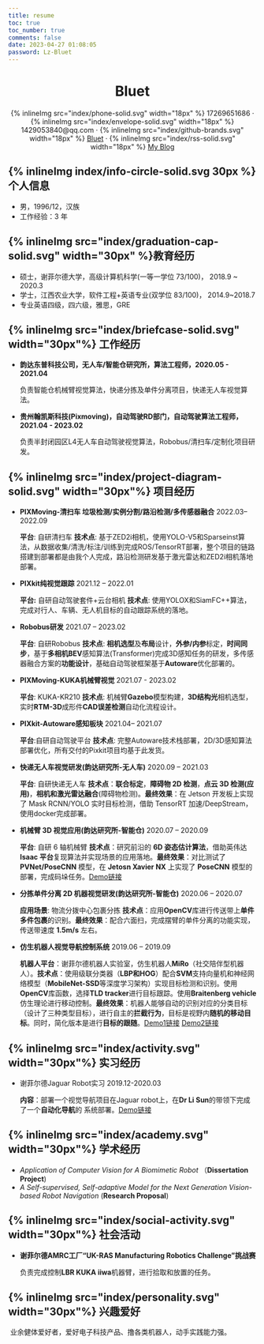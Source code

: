 ```yaml
---
title: resume
toc: true
toc_number: true
comments: false
date: 2023-04-27 01:08:05
password: Lz-Bluet
---
```


 <center>
     <h1>Bluet</h1>
     <div>
         <span>
             {% inlineImg src="index/phone-solid.svg" width="18px" %}
             17269651686
         </span>
         ·
         <span>
             {% inlineImg src="index/envelope-solid.svg" width="18px" %}
             1429053840@qq.com
         </span>
         ·
         <span>
             {% inlineImg src="index/github-brands.svg" width="18px" %}
             <a href="https://github.com/Bluet1997">Bluet</a>
         </span>
         ·
         <span>
             {% inlineImg src="index/rss-solid.svg" width="18px" %}
             <a href="https://bluenote.top">My Blog</a>
         </span>
     </div>
 </center>



 ## {% inlineImg index/info-circle-solid.svg 30px %} 个人信息 

 - 男，1996/12，汉族
 - 工作经验：3 年

## {% inlineImg src="index/graduation-cap-solid.svg" width="30px" %}教育经历

- 硕士，谢菲尔德大学，高级计算机科学(一等一学位 73/100)，                            2018.9 ~ 2020.3
- 学士，江西农业大学，软件工程+英语专业(双学位 83/100)，                              2014.9~2018.7
- 专业英语四级，四六级，雅思，GRE

## {% inlineImg  src="index/briefcase-solid.svg" width="30px"%} 工作经历

- **韵达东普科技公司，无人车/智能仓研究所，算法工程师，2020.05 - 2021.04**

  负责智能仓机械臂视觉算法，快递分拣及单件分离项目，快递无人车视觉算法。

- **贵州翰凯斯科技(Pixmoving)，自动驾驶RD部门，自动驾驶算法工程师，2021.04 - 2023.02**

  负责半封闭园区L4无人车自动驾驶视觉算法，Robobus/清扫车/定制化项目研发。

## {% inlineImg src="index/project-diagram-solid.svg" width="30px"%} 项目经历

- **PIXMoving-清扫车 垃圾检测/实例分割/路沿检测/多传感器融合**   				                          2022.03– 2022.09

  **平台**: 自研清扫车 **技术点**: 基于ZED2i相机，使用YOLO-V5和Sparseinst算法，从数据收集/清洗/标注/训练到完成ROS/TensorRT部署，整个项目的链路搭建到部署都是由我个人完成，路沿检测研发基于激光雷达和ZED2i相机落地部署。

- **PIXkit纯视觉跟踪**                                                                                                                   2021.12 – 2022.01

  **平台:** 自研自动驾驶套件+云台相机 **技术点**: 使用YOLOX和SiamFC++算法，完成对行人、车辆、无人机目标的自动跟踪系统的落地。

- **Robobus研发** 																								                       2021.07 – 2023.02

  **平台**: 自研Robobus **技术点**: **相机选型**及**布局**设计，**外参/内参**标定，**时间同步**，基于**多相机BEV**感知算法(Transformer)完成3D感知任务的研发，多传感器融合方案的**功能设计**，基础自动驾驶框架基于**Autoware**优化部署的。

- **PIXMoving-KUKA机械臂视觉** 																	                           2021.07 - 2023.02

  **平台**: KUKA-KR210 **技术点**: 机械臂**Gazebo**模型构建，**3D结构光**相机选型，实时**RTM-3D**成形件**CAD误差检测**自动化流程设计。

- **PIXkit-Autoware感知板块**                                                                                                      2021.04– 2021.07

  **平台**:自研自动驾驶平台 **技术点**: 完整Autoware技术栈部署，2D/3D感知算法部署优化，所有交付的Pixkit项目均基于此发货。

- **快递无人车视觉研发(韵达研究所-无人车)**                                                                              2020.09 – 2021.03

  **平台**: 自研快递无人车 **技术点**：**联合标定**，**障碍物 2D 检测**，**点云 3D 检测(应用)**，**相机和激光雷达融合**(障碍物检测)。**最终效果**：在 Jetson 开发板上实现了 Mask RCNN/YOLO 实时目标检测，借助 TensorRT 加速/DeepStream，使用docker完成部署。

- **机械臂 3D 视觉应用(韵达研究所-智能仓)**                                                                               2020.07 – 2020.09

  **平台**: 自研 6 轴机械臂 **技术点**：研究前沿的 **6D 姿态估计算法**，借助英伟达 **Isaac 平台**复现算法并实现场景的应用落地。**最终效果**：对比测试了 **PVNet/PoseCNN** 模型，在 **Jetosn Xavier NX** 上实现了 **PoseCNN** 模型的部署，完成码垛任务。[Demo链接](https://v.youku.com/v_show/id_XNDg1NjYzNTA4MA==.html?spm=a2hcb.profile.app.5~5!2~5~5!3~5!2~5~5~A)

- **分拣单件分离 2D 机器视觉研发(韵达研究所-智能仓)**                                                             2020.06 – 2020.07

  **应用场景**: 物流分拨中心包裹分拣 **技术点**：应用**OpenCV**库进行传送带上**单件多件包裹**的识别。**最终效果**：配合六面扫，完成摆臂的单件分离的功能实现，传送带速度 **1.5m/s** 左右。

- **仿生机器人视觉导航控制系统**                                                                                                2019.06 – 2019.09

  **机器人平台**：谢菲尔德机器人实验室，仿生机器人**MiRo**（社交陪伴型机器人）。**技术点**：使用级联分类器（**LBP和HOG**）配合**SVM**支持向量机和神经网络模型（**MobileNet-SSD**等深度学习架构）实现目标检测和识别。使用**OpenCV**库函数，选择**TLD tracker**进行目标跟踪。使用**Braitenberg vehicle**仿生理论进行移动控制。**最终效果**：机器人能够自动的识别对应的分类目标（设计了三种类型目标），进行自主的**拦截行为**，目标是视野内**随机的移动目标**。同时，简化版本是进行**目标的跟随**。[Demo1链接](https://v.youku.com/v_show/id_XNDUyNDI3MTcwNA==.html?spm=a2hzp.8253869.0.0) [Demo2链接](https://v.youku.com/v_show/id_XNDUyNDI3MDc3Mg==.html?spm=a2hzp.8253869.0.0)

## {% inlineImg src="index/activity.svg" width="30px"%} 实习经历

- 谢菲尔德Jaguar Robot实习                                                                                                      2019.12-2020.03

  **内容**：部署一个视觉导航项目在Jaguar robot上，在**Dr Li Sun**的带领下完成了一个**自动化导航**的	系统部署。[Demo链接](https://v.youku.com/v_show/id_XNDUyMDIyMzU5Ng==.html?spm=a2h3j.8428770.3416059.1)

## {% inlineImg src="index/academy.svg" width="30px"%} 学术经历

- *Application of Computer Vision for A Biomimetic Robot* （**Dissertation Project**)
- *A Self-supervised, Self-adaptive Model for the Next Generation Vision-based Robot Navigation* (**Research Proposal**)

## {% inlineImg src="index/social-activity.svg" width="30px"%} 社会活动

- **谢菲尔德AMRC工厂“UK-RAS Manufacturing Robotics Challenge”挑战赛**

  负责完成控制**LBR KUKA iiwa**机器臂，进行拾取和放置的任务。

## {% inlineImg src="index/personality.svg" width="30px"%} 兴趣爱好

​	业余健体爱好者，爱好电子科技产品、撸各类机器人，动手实践能力强。
